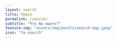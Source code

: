```yaml
---
layout: search
title: Поиск
permalink: /search/
subtitle: "Что Вы ищите?"
feature-img: "assets/img/pexels/search-map.jpeg"
icon: "fa-search"
---
```

